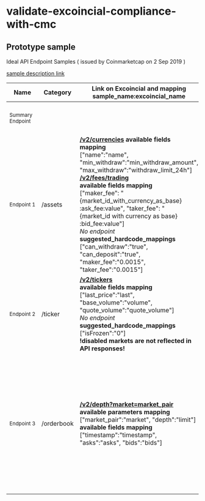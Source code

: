 # validate-excoincial-compliance-with-cmc

## Prototype sample

Ideal API Endpoint Samples
\( issued by Coinmarketcap on 2 Sep 2019 \)

[sample description link](https://docs.google.com/document/d/1S4urpzUnO2t7DmS_1dc4EL4tgnnbTObPYXvDeBnukCg/edit)

Name | Category | Link on Excoincial and mapping sample_name:excoincial_name | Status | Description | Link to sample
--- | --- | --- | --- | --- | ---
<sub>Summary Endpoint</sub> | | | | Overview of market data for all tickers. | [bitrue sample](https://www.bitrue.com/kline-api/public.json?command=returnTicker)
<sub>Endpoint&nbsp;1</sub> | /assets | **[/v2/currencies](https://excoincial.com/api/v2/currencies) available fields mapping**<br>\["name":"name", "min_withdraw":"min_withdraw_amount", "max_withdraw":"withdraw_limit_24h"\] **[/v2/fees/trading](https://excoincial.com/api/v2/fees/trading)<br>available fields mapping**<br>\["maker_fee": "\{market_id_with_currency_as_base\} :ask_fee:value", "taker_fee": "\{market_id&nbsp;with&nbsp;currency&nbsp;as&nbsp;base\} :bid_fee:value"\]<br>*No&nbsp;endpoint* **suggested_hardcode_mappings**<br>\["can_withdraw":"true", "can_deposit":"true", "maker_fee":"0.0015", "taker_fee":"0.0015"\]| Compliant with mandatory | In depth details on crypto currencies available on the exchange. | [CMC description ENDPOINT_1](https://docs.google.com/document/d/1S4urpzUnO2t7DmS_1dc4EL4tgnnbTObPYXvDeBnukCg/edit#bookmark=id.yu07m9vl46wn)
<sub>Endpoint&nbsp;2</sub> | /ticker | **[/v2/tickers](https://excoincial.com/api/v2/tickers)<br>available fields mapping**<br>\["last_price":"last", "base_volume":"volume", "quote_volume":"quote_volume"\]<br>*No&nbsp;endpoint* **suggested_hardcode_mappings**<br>\["isFrozen":"0"\]<br>**!disabled markets are not reflected in API responses!** | Compliant with mandatory | 24-hour rolling window price change statistics for all markets. | [CMC description ENDPOINT_2](https://docs.google.com/document/d/1S4urpzUnO2t7DmS_1dc4EL4tgnnbTObPYXvDeBnukCg/edit#bookmark=id.vs2pdh9rb8fa)
<sub>Endpoint&nbsp;3</sub> | /orderbook | **[/v2/depth?market=market_pair](https://excoincial.com/api/v2/depth?market=btcusd&limit=300)<br>available parameters mapping**<br>\["market_pair":"market", "depth":"limit"\]<br>**available fields mapping**<br>\["timestamp":"timestamp", "asks":"asks",  "bids":"bids"\] | Compliant with mandatory | Market depth of a trading pair. One array containing a list of ask prices and another array containing bid prices. Query for level 2 order book with full depth available as minimum requirement. | [CMC description ENDPOINT_3](https://docs.google.com/document/d/1S4urpzUnO2t7DmS_1dc4EL4tgnnbTObPYXvDeBnukCg/edit#bookmark=id.9caev86c3vcc)
